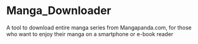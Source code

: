 # Manga_Downloader
A tool to download entire manga series from Mangapanda.com, for those who want to enjoy their manga on a smartphone or e-book reader
